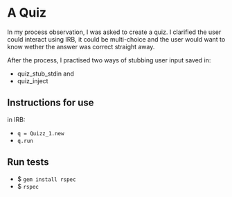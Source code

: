# A Quiz

In my process observation, I was asked to create a quiz. I clarified the user could interact using IRB, it could be multi-choice and the user would want to know wether the answer was correct straight away.

After the process, I practised two ways of stubbing user input saved in:
- quiz_stub_stdin and
- quiz_inject

## Instructions for use

in IRB:
- `q = Quizz_1.new`
- `q.run`

## Run tests

- $ `gem install rspec`
- $ `rspec`
